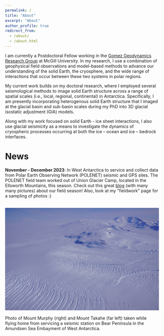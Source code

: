 ```yaml
---
permalink: /
title: "About"
excerpt: "About"
author_profile: true
redirect_from: 
  - /about/
  - /about.html
---
```


I am currently a Postdoctoral Fellow working in the [Gomez Geodynamics Research Group](https://www.natalyagomez.com "Geodynamics Research Group") 
at McGill University. In my research, I use a combination of geophysical field
observations and model-based methods to advance our understanding of the solid Earth,
the cryosphere, and the wide range of interactions that occur between these two systems
in polar regions. 

My current work builds on my doctoral research, where I employed several seismological methods
to image solid Earth structure across a range of spatial scales (i.e., local, regional, continental) in Antarctica.
Specifically, I am presently incorporating heterogenous solid Earth structure that I imaged at the glacial basin and 
sub-basin scales during my PhD into 3D glacial isostatic adjustment (GIA) models.

Along with my work focused on solid Earth - ice sheet interactions, I also use 
glacial seismicity as a means to investigate the dynamics of cryospheric processes occurring at both the ice – ocean and ice – bedrock interfaces. 


# News
**November - December 2023**: In West Antarctica to service and collect data from Polar Earth Observing Network (POLENET) seismic and GPS sites. 
The POLENET field team worked out of Union Glacier Camp, located in the Ellsworth Mountains, this season. Check out this great 
[blog](https://polenet.org/2023-2024-field-season-progress/) (with many many pictures) about our field season! 
Also, look at my "fieldwork" page for a sampling of photos :) 


<br/><img src='/images/DSC01963.JPG'>

Photo of Mount Murphy (right) and Mount Takahe (far left) taken while flying home from servicing a 
seismic station on Bear Peninsula in the Amundsen Sea Embayment of West Antarctica.





